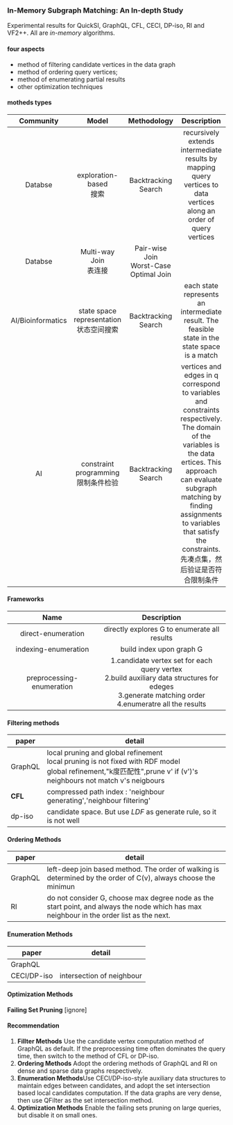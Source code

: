 ### In-Memory Subgraph Matching: An In-depth Study

Experimental results for QuickSI,
GraphQL, CFL, CECI, DP-iso, RI and VF2++. All are *in-memory* algorithms.
#### four aspects

- method of filtering candidate vertices in the data graph
- method of ordering query vertices; 
- method of enumerating
partial results
- other optimization techniques

#### motheds types
|Community|Model|Methodology|Description|
|:-:|:-:|:-:|:-:|
|Databse|exploration-based <br>搜索|Backtracking Search|recursively extends intermediate results by mapping query vertices to data vertices along an order of query vertices|
|Databse|Multi-way Join<br>表连接|Pair-wise Join <br> Worst-Case Optimal Join||
|AI/Bioinformatics|state space representation <br>状态空间搜索|Backtracking Search|each state represents an intermediate result. The feasible state in the state space is a match|
|AI|constraint programming <br>限制条件检验|Backtracking Search|vertices and edges in q correspond to variables and constraints respectively. The domain of the variables is the data ertices. This approach can evaluate subgraph matching by finding assignments to variables that satisfy the constraints.<br>先凑点集，然后验证是否符合限制条件|

#### Frameworks

|Name|Description|
|:-:|:-:|
|direct-enumeration|directly explores G to enumerate all results|
|indexing-enumeration|build index upon graph G|
|preprocessing-enumeration|1.candidate vertex set for each query vertex <br> 2.build auxiliary data structures for edeges <br>3.generate matching order<br>4.enumeratre all the results|

#### Filtering methods 
|paper|detail|
|---|---|
|GraphQL|local pruning and global refinement<br>local pruning is not fixed with RDF model<br> global refinement,"k度匹配性",prune v' if (v')'s neighbours not match v's neigbours|
|**CFL**|compressed path index : 'neighbour generating','neighbour filtering'|
|dp-iso|candidate space. But use *LDF* as generate rule, so it is not well|

#### Ordering Methods
|paper|detail|
|---|---|
|GraphQL|left-deep join based method. The order of walking is determined by the order of C(v), always choose the minimun|
|RI|do not consider G, choose max degree node as the start point, and always the node which has max neighbour in the order list as the next.|

#### Enumeration Methods
|paper|detail|
|---|---|
|GraphQL||
|CECI/DP-iso|intersection of neighbour|

#### Optimization Methods
**Failing Set Pruning**
[ignore]

#### Recommendation
1. **Fillter Methods**  Use the candidate vertex computation method of GraphQL as default. If the preprocessing time often dominates the query time, then switch to the method of CFL or DP-iso. 
2. **Ordering Methods** Adopt the ordering methods of GraphQL and RI on dense and sparse data graphs respectively.
3. **Enumeration Methods**Use CECI/DP-iso-style auxiliary data structures to maintain edges between candidates, and adopt the set intersection
based local candidates computation. If the data graphs are very dense, then use QFilter as the set intersection method. 
4. **Optimization Methods** Enable the failing sets pruning on large queries, but disable it on small ones. 
